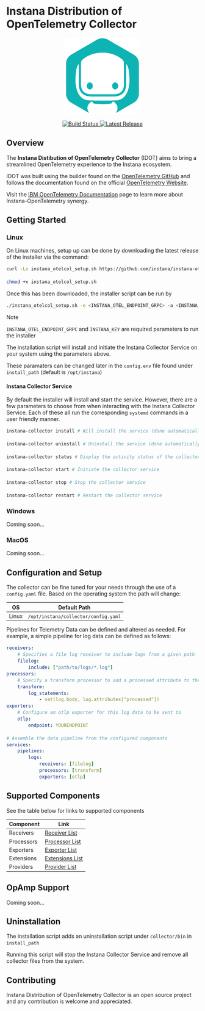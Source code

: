 # Instana Distribution of OpenTelemetry Collector

<!-- Instana Logo -->
<a href="https://www.ibm.com/products/instana">
    <p align="center">
        <img src="docs/assets/instana-logo.png">
    </p>
</a>

<!-- Badges -->
<p align="center">
  <a href="https://github.com/instana/instana-otel-collector/actions/workflows/test_build.yaml">
    <img src="https://github.com/instana/instana-otel-collector/workflows/Run End to End Tests/badge.svg" alt="Build Status" />
  </a>
  <a href="https://github.com/instana/instana-otel-collector/releases/latest">
    <img src="https://img.shields.io/github/v/release/instana/instana-otel-collector.svg?style-for-the-badge&color=05b5b3" alt="Latest Release" />
  </a>
</p>

## Overview

The **Instana Distibution of OpenTelemetry Collector** (IDOT) aims to bring a streamlined OpenTelemetry experience to the Instana ecosystem.

IDOT was built using the builder found on the [OpenTelemetry GitHub](https://github.com/open-telemetry/opentelemetry-collector) and follows the documentation found on the official [OpenTelemetry Website](https://opentelemetry.io/).

Visit the [IBM OpenTelemetry Documentation](https://www.ibm.com/docs/en/instana-observability/current?topic=apis-opentelemetry) page to learn more about Instana-OpenTelemetry synergy.

## Getting Started

### Linux

On Linux machines, setup up can be done by downloading the latest release of the installer via the command:

```bash
curl -Lo instana_otelcol_setup.sh https://github.com/instana/instana-otel-collector/releases/latest/download/instana-collector-installer-latest.sh

chmod +x instana_otelcol_setup.sh
```

Once this has been downloaded, the installer script can be run by

```bash
./instana_otelcol_setup.sh -e <INSTANA_OTEL_ENDPOINT_GRPC> -a <INSTANA_KEY> [-H <INSTANA_OTEL_ENDPOINT_HTTP>] [<install_path>]
```

> [!NOTE] 
> `INSTANA_OTEL_ENDPOINT_GRPC` and `INSTANA_KEY` are required parameters to run the installer

The installation script will install and initiate the Instana Collector Service on your system using the parameters above.

These paramaters can be changed later in the `config.env` file found under `install_path` (default is `/opt/instana`)

#### Instana Collector Service

By default the installer will install and start the service. However, there are a few parameters to choose from when interacting with the Instana Collector Service. Each of these all run the corresponding `systemd` commands in a user friendly manner.

```bash
instana-collector install # Will install the service (done automatically by installation script)

instana-collector uninstall # Uninstall the service (done automatically by uninstallation script)

instana-collector status # Display the activity status of the collector service

instana-collector start # Initiate the collector service

instana-collector stop # Stop the collector service

instana-collector restart # Restart the collector service
```

### Windows

Coming soon...

### MacOS

Coming soon...

## Configuration and Setup

The collector can be fine tuned for your needs through the use of a `config.yaml` file. Based on the operating system the path will change:

| OS      | Default Path                          |
|---------|---------------------------------------|
| Linux   | `/opt/instana/collector/config.yaml`  |


Pipelines for Telemetry Data can be defined and altered as needed. For example, a simple pipeline for log data can be defined as follows:

```yaml
receivers:
    # Specifies a file log receiver to include logs from a given path
    filelog:
        include: ["path/to/logs/*.log"]
processors:
    # Specify a transform processor to add a processed attribute to the log
    transform:
        log_statements:
            - set(log.body, log.attributes["processed"])
exporters:
    # Configure an otlp exporter for this log data to be sent to
    otlp:
        endpoint: YOURENDPOINT

# Assemble the data pipeline from the configured components
services:
    pipelines:
        logs:
            receivers: [filelog]
            processors: [transform]
            exporters: [otlp]
```

## Supported Components

See the table below for links to supported components

| Component     |  Link                                                                                                  |
|---------------|--------------------------------------------------------------------------------------------------------|
| Receivers     | [Receiver List](https://github.com/instana/instana-otel-collector/blob/readme/docs/receivers.md)       |
| Processors    | [Processor List](https://github.com/instana/instana-otel-collector/blob/readme/docs/processors.md)     |
| Exporters     | [Exporter List](https://github.com/instana/instana-otel-collector/blob/readme/docs/exporters.md)       |
| Extensions    | [Extensions List](https://github.com/instana/instana-otel-collector/blob/readme/docs/extensions.md)       |
| Providers     | [Provider List](https://github.com/instana/instana-otel-collector/blob/readme/docs/providers.md)       |

## OpAmp Support

Coming soon...

## Uninstallation

The installation script adds an uninstallation script under `collector/bin` in `install_path`

Running this script will stop the Instana Collector Service and remove all collector files from the system.

## Contributing

Instana Distribution of OpenTelemetry Collector is an open source project and any contribution is welcome and appreciated.